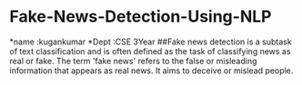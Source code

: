 # Fake-News-Detection-Using-NLP
*name :kugankumar
*Dept :CSE 3Year
##Fake news detection is a subtask of text classification and is often defined as the task of classifying news as real or fake. The term 'fake news' refers to the false or misleading information that appears as real news. It aims to deceive or mislead people.
